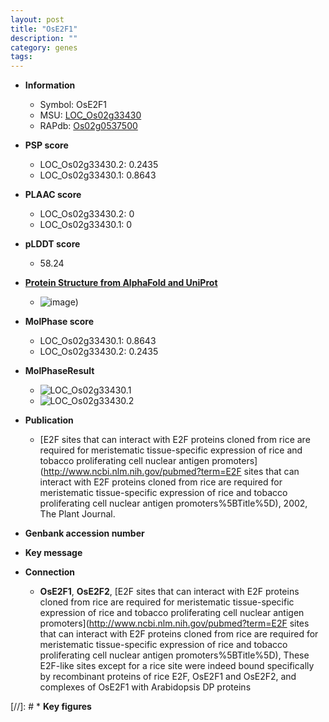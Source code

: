 ```yaml
---
layout: post
title: "OsE2F1"
description: ""
category: genes
tags: 
---
```


* **Information**  
    + Symbol: OsE2F1  
    + MSU: [LOC_Os02g33430](http://rice.plantbiology.msu.edu/cgi-bin/ORF_infopage.cgi?orf=LOC_Os02g33430)  
    + RAPdb: [Os02g0537500](http://rapdb.dna.affrc.go.jp/viewer/gbrowse_details/irgsp1?name=Os02g0537500)  

* **PSP score**  
    + LOC_Os02g33430.2: 0.2435 
    + LOC_Os02g33430.1: 0.8643 

* **PLAAC score**  
    + LOC_Os02g33430.2: 0 
    + LOC_Os02g33430.1: 0 

* **pLDDT score**
    + 58.24

* **[Protein Structure from AlphaFold and UniProt](https://www.uniprot.org/uniprotkb/Q5QL93/entry#structure)**
    + ![image](https://ricepsp.github.io/images/Q5/AF-Q5QL93-F1.png))

* **MolPhase score**
    + LOC_Os02g33430.1: 0.8643
    + LOC_Os02g33430.2: 0.2435

* **MolPhaseResult**
    + ![LOC_Os02g33430.1](https://ricepsp.github.io/pictures/LOC_Os02g/LOC_Os02g33430.1.png)
    + ![LOC_Os02g33430.2](https://ricepsp.github.io/pictures/LOC_Os02g/LOC_Os02g33430.2.png)

* **Publication**  
    + [E2F sites that can interact with E2F proteins cloned from rice are required for meristematic tissue-specific expression of rice and tobacco proliferating cell nuclear antigen promoters](http://www.ncbi.nlm.nih.gov/pubmed?term=E2F sites that can interact with E2F proteins cloned from rice are required for meristematic tissue-specific expression of rice and tobacco proliferating cell nuclear antigen promoters%5BTitle%5D), 2002, The Plant Journal.

* **Genbank accession number**  

* **Key message**  

* **Connection**  
    + __OsE2F1__, __OsE2F2__, [E2F sites that can interact with E2F proteins cloned from rice are required for meristematic tissue-specific expression of rice and tobacco proliferating cell nuclear antigen promoters](http://www.ncbi.nlm.nih.gov/pubmed?term=E2F sites that can interact with E2F proteins cloned from rice are required for meristematic tissue-specific expression of rice and tobacco proliferating cell nuclear antigen promoters%5BTitle%5D), These E2F-like sites except for a rice site were indeed bound specifically by recombinant proteins of rice E2F, OsE2F1 and OsE2F2, and complexes of OsE2F1 with Arabidopsis DP proteins

[//]: # * **Key figures**  


